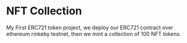 # NFT Collection

My First ERC721 token project, we deploy our ERC721 contract over ethereum rinkeby testnet, then we mint a collection of 100 NFT tokens.
